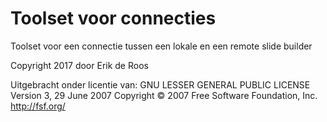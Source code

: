 ﻿# Toolset voor connecties

Toolset voor een connectie tussen een lokale en een remote slide builder

Copyright 2017 door Erik de Roos

Uitgebracht onder licentie van:
GNU LESSER GENERAL PUBLIC LICENSE
Version 3, 29 June 2007
Copyright © 2007 Free Software Foundation, Inc. <http://fsf.org/>